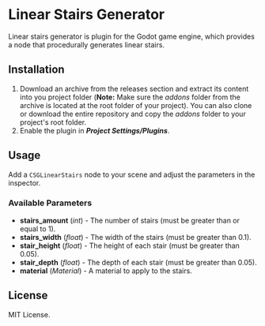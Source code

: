    Linear Stairs Generator
=============================
Linear stairs generator is plugin for the Godot game engine, which provides a node that procedurally generates linear stairs.

## Installation
1. Download an archive from the releases section and extract its content into you project folder (__Note:__ Make sure the *addons* folder from the archive is located at the root folder of your project). You can also clone or download the entire repository and copy the *addons* folder to your project's root folder.
2. Enable the plugin in __*Project Settings/Plugins*__.

## Usage
Add a ```CSGLinearStairs``` node to your scene and adjust the parameters in the inspector.

### Available Parameters
- __stairs_amount__ (*int*) - The number of stairs (must be greater than or equal to 1).
- __stairs_width__ (*float*) - The width of the stairs (must be greater than 0.1).
- __stair_height__ (*float*) - The height of each stair (must be greater than 0.05).
- __stair_depth__ (*float*) - The depth of each stair (must be greater than 0.05).
- __material__ (*Material*) - A material to apply to the stairs.

## License
MIT License.
